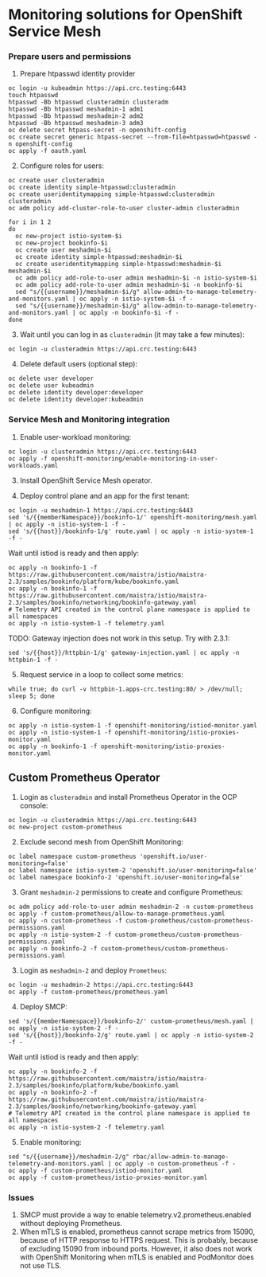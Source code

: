 # Monitoring solutions for OpenShift Service Mesh

### Prepare users and permissions

1. Prepare htpasswd identity provider
```shell
oc login -u kubeadmin https://api.crc.testing:6443
touch htpasswd
htpasswd -Bb htpasswd clusteradmin clusteradm
htpasswd -Bb htpasswd meshadmin-1 adm1
htpasswd -Bb htpasswd meshadmin-2 adm2
htpasswd -Bb htpasswd meshadmin-3 adm3
oc delete secret htpass-secret -n openshift-config
oc create secret generic htpass-secret --from-file=htpasswd=htpasswd -n openshift-config
oc apply -f oauth.yaml
```

2. Configure roles for users:
```shell
oc create user clusteradmin
oc create identity simple-htpasswd:clusteradmin
oc create useridentitymapping simple-htpasswd:clusteradmin clusteradmin
oc adm policy add-cluster-role-to-user cluster-admin clusteradmin

for i in 1 2
do
  oc new-project istio-system-$i
  oc new-project bookinfo-$i
  oc create user meshadmin-$i
  oc create identity simple-htpasswd:meshadmin-$i
  oc create useridentitymapping simple-htpasswd:meshadmin-$i meshadmin-$i
  oc adm policy add-role-to-user admin meshadmin-$i -n istio-system-$i
  oc adm policy add-role-to-user admin meshadmin-$i -n bookinfo-$i
  sed "s/{{username}}/meshadmin-$i/g" allow-admin-to-manage-telemetry-and-monitors.yaml | oc apply -n istio-system-$i -f -
  sed "s/{{username}}/meshadmin-$i/g" allow-admin-to-manage-telemetry-and-monitors.yaml | oc apply -n bookinfo-$i -f -
done
```

3. Wait until you can log in as `clusteradmin` (it may take a few minutes):
```shell
oc login -u clusteradmin https://api.crc.testing:6443
```

4. Delete default users (optional step):
```shell
oc delete user developer
oc delete user kubeadmin
oc delete identity developer:developer
oc delete identity developer:kubeadmin
```

### Service Mesh and Monitoring integration

1. Enable user-workload monitoring:
```shell
oc login -u clusteradmin https://api.crc.testing:6443
oc apply -f openshift-monitoring/enable-monitoring-in-user-workloads.yaml
```

3. Install OpenShift Service Mesh operator.

4. Deploy control plane and an app for the first tenant:
```shell
oc login -u meshadmin-1 https://api.crc.testing:6443
sed 's/{{memberNamespace}}/bookinfo-1/' openshift-monitoring/mesh.yaml | oc apply -n istio-system-1 -f -
sed 's/{{host}}/bookinfo-1/g' route.yaml | oc apply -n istio-system-1 -f -
```
Wait until istiod is ready and then apply:
```shell
oc apply -n bookinfo-1 -f https://raw.githubusercontent.com/maistra/istio/maistra-2.3/samples/bookinfo/platform/kube/bookinfo.yaml
oc apply -n bookinfo-1 -f https://raw.githubusercontent.com/maistra/istio/maistra-2.3/samples/bookinfo/networking/bookinfo-gateway.yaml
# Telemetry API created in the control plane namespace is applied to all namespaces
oc apply -n istio-system-1 -f telemetry.yaml
```

TODO: Gateway injection does not work in this setup. Try with 2.3.1:
```shell
sed 's/{{host}}/httpbin-1/g' gateway-injection.yaml | oc apply -n httpbin-1 -f -
```

5. Request service in a loop to collect some metrics:
```shell
while true; do curl -v httpbin-1.apps-crc.testing:80/ > /dev/null; sleep 5; done
```

6. Configure monitoring:
```shell
oc apply -n istio-system-1 -f openshift-monitoring/istiod-monitor.yaml
oc apply -n istio-system-1 -f openshift-monitoring/istio-proxies-monitor.yaml
oc apply -n bookinfo-1 -f openshift-monitoring/istio-proxies-monitor.yaml
```

## Custom Prometheus Operator

1. Login as `clusteradmin` and install Prometheus Operator in the OCP console:
```shell
oc login -u clusteradmin https://api.crc.testing:6443
oc new-project custom-prometheus
```

2. Exclude second mesh from OpenShift Monitoring:
```shell
oc label namespace custom-prometheus 'openshift.io/user-monitoring=false'
oc label namespace istio-system-2 'openshift.io/user-monitoring=false'
oc label namespace bookinfo-2 'openshift.io/user-monitoring=false'
```

3. Grant `meshadmin-2` permissions to create and configure Prometheus:
```shell
oc adm policy add-role-to-user admin meshadmin-2 -n custom-prometheus
oc apply -f custom-prometheus/allow-to-manage-prometheus.yaml
oc apply -n custom-prometheus -f custom-prometheus/custom-prometheus-permissions.yaml
oc apply -n istio-system-2 -f custom-prometheus/custom-prometheus-permissions.yaml
oc apply -n bookinfo-2 -f custom-prometheus/custom-prometheus-permissions.yaml
```

3. Login as `meshadmin-2` and deploy `Prometheus`:
```shell
oc login -u meshadmin-2 https://api.crc.testing:6443
oc apply -f custom-prometheus/prometheus.yaml
```

4. Deploy SMCP:
```shell
sed 's/{{memberNamespace}}/bookinfo-2/' custom-prometheus/mesh.yaml | oc apply -n istio-system-2 -f -
sed 's/{{host}}/bookinfo-2/g' route.yaml | oc apply -n istio-system-2 -f -
```
Wait until istiod is ready and then apply:
```shell
oc apply -n bookinfo-2 -f https://raw.githubusercontent.com/maistra/istio/maistra-2.3/samples/bookinfo/platform/kube/bookinfo.yaml
oc apply -n bookinfo-2 -f https://raw.githubusercontent.com/maistra/istio/maistra-2.3/samples/bookinfo/networking/bookinfo-gateway.yaml
# Telemetry API created in the control plane namespace is applied to all namespaces
oc apply -n istio-system-2 -f telemetry.yaml
```

5. Enable monitoring:
```shell
sed "s/{{username}}/meshadmin-2/g" rbac/allow-admin-to-manage-telemetry-and-monitors.yaml | oc apply -n custom-prometheus -f -
oc apply -f custom-prometheus/istiod-monitor.yaml
oc apply -f custom-prometheus/istio-proxies-monitor.yaml
```

### Issues

1. SMCP must provide a way to enable telemetry.v2.prometheus.enabled without deploying Prometheus.
2. When mTLS is enabled, prometheus cannot scrape metrics from 15090, because of HTTP response to HTTPS request.
This is probably, because of excluding 15090 from inbound ports. However, it also does not work with OpenShift Monitoring
when mTLS is enabled and PodMonitor does not use TLS.
